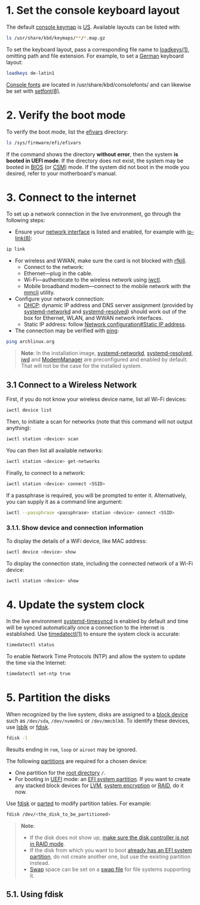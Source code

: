 # 1. Set the console keyboard layout

The default [console keymap](https://wiki.archlinux.org/title/Console_keymap) is [US](https://en.wikipedia.org/wiki/File:KB_United_States-NoAltGr.svg). Available layouts can be listed with:
```bash
ls /usr/share/kbd/keymaps/**/*.map.gz
```
To set the keyboard layout, pass a corresponding file name to [loadkeys(1)](https://man.archlinux.org/man/loadkeys.1), omitting path and file extension. For example, to set a [German](https://en.wikipedia.org/wiki/File:KB_Germany.svg) keyboard layout:
```bash
loadkeys de-latin1
```
[Console fonts](https://wiki.archlinux.org/title/Console_fonts) are located in /usr/share/kbd/consolefonts/ and can likewise be set with [setfont(8)](https://man.archlinux.org/man/setfont.8).

# 2. Verify the boot mode
To verify the boot mode, list the [efivars](https://wiki.archlinux.org/title/Efivars) directory:
```bash
ls /sys/firmware/efi/efivars
```
If the command shows the directory **without error**, then the system **is booted in UEFI mode**. If the directory does not exist, the system may be booted in [BIOS](https://en.wikipedia.org/wiki/BIOS) (or [CSM](https://en.wikipedia.org/wiki/Compatibility_Support_Module)) mode. If the system did not boot in the mode you desired, refer to your motherboard's manual.

# 3. Connect to the internet

To set up a network connection in the live environment, go through the following steps:
- Ensure your [network interface](https://wiki.archlinux.org/title/Network_interface) is listed and enabled, for example with [ip-link(8)](https://man.archlinux.org/man/ip-link.8):
```bash
ip link
```
- For wireless and WWAN, make sure the card is not blocked with [rfkill](https://wiki.archlinux.org/title/Rfkill).
  - Connect to the network:
  - Ethernet—plug in the cable.
  - Wi-Fi—authenticate to the wireless network using [iwctl](https://wiki.archlinux.org/title/Iwctl).
  - Mobile broadband modem—connect to the mobile network with the [mmcli](https://wiki.archlinux.org/title/Mmcli) utility.
- Configure your network connection:
  - [DHCP](https://wiki.archlinux.org/title/DHCP): dynamic IP address and DNS server assignment (provided by [systemd-networkd](https://wiki.archlinux.org/title/Systemd-networkd) and [systemd-resolved](https://wiki.archlinux.org/title/Systemd-resolved)) should work out of the box for Ethernet, WLAN, and WWAN network interfaces.
  - Static IP address: follow [Network configuration#Static IP address](https://wiki.archlinux.org/title/Network_configuration#Static_IP_address).
- The connection may be verified with [ping](https://wiki.archlinux.org/title/Ping):
```bash
ping archlinux.org
```

> __Note__:
> In the installation image, [systemd-networkd](https://wiki.archlinux.org/title/Systemd-networkd), [systemd-resolved](https://wiki.archlinux.org/title/Systemd-resolved), [iwd](https://wiki.archlinux.org/title/Iwd) and [ModemManager](https://wiki.archlinux.org/title/ModemManager) are preconfigured and enabled by default. That will not be the case for the installed system.


## 3.1 Connect to a Wireless Network
First, if you do not know your wireless device name, list all Wi-Fi devices:
```bash
iwctl device list
```

Then, to initiate a scan for networks (note that this command will not output anything):
```bash
iwctl station <device> scan
```

You can then list all available networks:
```bash
iwctl station <device> get-networks
```

Finally, to connect to a network:
```bash
iwctl station <device> connect <SSID>
```

If a passphrase is required, you will be prompted to enter it. Alternatively, you can supply it as a command line argument:
```bash
iwctl --passphrase <passphrase> station <device> connect <SSID>
```

### 3.1.1. Show device and connection information

To display the details of a WiFi device, like MAC address:
```bash
iwctl device <device> show
```

To display the connection state, including the connected network of a Wi-Fi device:
```bash
iwctl station <device> show
```

# 4. Update the system clock
In the live environment [systemd-timesyncd](https://wiki.archlinux.org/title/Systemd-timesyncd) is enabled by default and time will be synced automatically once a connection to the internet is established.
Use [timedatectl(1)](https://man.archlinux.org/man/timedatectl.1) to ensure the system clock is accurate:
```bash
timedatectl status
```

To enable Network Time Protocols (NTP) and allow the system to update the time via the Internet:
```bash
timedatectl set-ntp true
```

# 5. Partition the disks
When recognized by the live system, disks are assigned to a [block device](https://wiki.archlinux.org/title/Block_device) such as `/dev/sda`, `/dev/nvme0n1` or `/dev/mmcblk0`. To identify these devices, use [lsblk](https://wiki.archlinux.org/title/Lsblk) or [fdisk](https://wiki.archlinux.org/title/fdisk).
```bash
fdisk -l
```

Results ending in `rom`, `loop` or `airoot` may be ignored.

The following [partitions](https://wiki.archlinux.org/title/Partition) are required for a chosen device:
- One partition for the [root directory](https://en.wikipedia.org/wiki/Root_directory) `/`.
- For booting in [UEFI](https://wiki.archlinux.org/title/UEFI) mode: an [EFI system partition](https://wiki.archlinux.org/title/EFI_system_partition).
If you want to create any stacked block devices for [LVM](https://wiki.archlinux.org/title/LVM), [system encryption](https://wiki.archlinux.org/title/Dm-crypt) or [RAID](https://wiki.archlinux.org/title/RAID), do it now.

Use [fdisk](https://wiki.archlinux.org/title/fdisk) or [parted](https://wiki.archlinux.org/title/Parted) to modify partition tables. For example:
```bash
fdisk /dev/<the_disk_to_be_partitioned>
```

> __Note__:
> - If the disk does not show up, [make sure the disk controller is not in RAID mode](https://wiki.archlinux.org/title/Partitioning#Drives_are_not_visible_when_firmware_RAID_is_enabled).
> - If the disk from which you want to boot [already has an EFI system partition](https://wiki.archlinux.org/title/EFI_system_partition#Check_for_an_existing_partition), do not create another one, but use the existing partition instead.
> - [Swap](https://wiki.archlinux.org/title/Swap) space can be set on a [swap file](https://wiki.archlinux.org/title/Swap_file) for file systems supporting it.

## 5.1. Using fdisk

